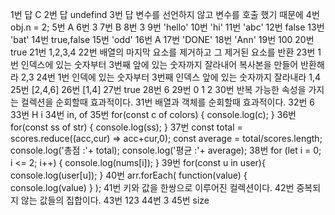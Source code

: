 1번 답 C
2번 답 undefind
3번 답 변수를 선언하지 않고 변수를 호출 했기 때문에 
4번 obj.n = 2;
5번 A
6번 3
7번 B
8번 3
9번 'hello'
10번 'hi'
11번 'abc'
12번 false
13번 'bat'
14번 true,false
15번 'odd'
16번 A
17번 'DONE'
18번 'Ann'
19번 100
20번 true
21번 1,2,3,4
22번 배열의 마지막 요소를 제거하고 그 제거된 요소를 반환
23번 1번 인덱스에 있는 숫자부터 3번째 앞에 있는 숫자까지 잘라내어 복사본을 만들어 반환해라 2,3
24번 1번 인덱에 있는 숫자부터 3번째 인덱스 앞에 있는 숫자까지 잘라내라 1,4
25번 [2,4,6]
26번 [1,4]
27번 true
28번 6
29번 0  1  2
30번 반복 가능한 속성을 가지는 컬렉션을 순회할때 효과적이다.
31번 배열과 객체를 순회할때 효과적이다.
32번 6
33번 H i
34번 in, of
35번 
for(const c of colors) {
  console.log(c);
}
36번
for(const ss of str) {
  console.log(ss);
}
37번
const total = scores.reduce((acc,cur) => acc+cur,0);
const average = total/scores.length;
console.log('총점 :'+ total);
console.log('평균 :'+ average);
38번
for (let i = 0; i <= 2; i++) {
  console.log(nums[i]);
}
39번
for(const u in user){
 console.log(user[u]);
}
40번
arr.forEach(
  function(value) {
  console.log(value)
  }
);
41번 키와 값을 한쌍으로 이루어진 컬렉션이다.
42번 중복되지 않는 값들의 집합이다.
43번 123
44번 3
45번 size
